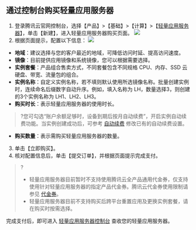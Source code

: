 ## 通过控制台购买轻量应用服务器

1. 登录腾讯云官网控制台，选择【产品】>【基础】>【计算】>【[轻量应用服务器](https://console.cloud.tencent.com/lighthouse)】，单击【新建】，进入轻量应用服务器购买页面。
![](https://main.qcloudimg.com/raw/1d140302ab4dda2f6d2b939d30c74db5.png)
2. 根据页面提示，配置以下信息：
![](https://main.qcloudimg.com/raw/6fa0e00d082b1a86ce365fb68f099e06.png)
 - **地域**：建议选择与您的客户最近的地域，可降低访问时延、提高访问速度。
 - **镜像**：目前提供应用镜像和系统镜像，您可以根据需要选择。
 - **实例套餐**：产品组合售卖方式，不同套餐包含不同规格 CPU、内存、SSD 云硬盘、带宽、流量包的组合。
 - **实例名称**：自定义实例名称，若不填则默认使用所选镜像名称。批量创建实例时，连续命名后缀数字自动升序。例如，填入名称为 LH，数量选择3，则创建的3个实例名称为 LH1、LH2、LH3。
 - **购买时长**：表示轻量应用服务器的使用时长。
 >?您可勾选“账户余额足够时，设备到期后按月自动续费”，开启实例自动续费功能。当实例创建成功后，可参考 [自动续费](https://cloud.tencent.com/document/product/1207/47835?!editLang=zh&!preview#.E8.87.AA.E5.8A.A8.E7.BB.AD.E8.B4.B9) 修改已有的自动续费设置。
 >
 - **购买数量**：表示需购买轻量应用服务器的数量。
3. 单击【立即购买】。
4. 核对配置信息后，单击【提交订单】，并根据页面提示完成支付。
>?
>- 轻量应用服务器目前暂时不支持使用腾讯云全产品通用代金券，仅支持使用针对轻量应用服务器的指定产品代金券。腾讯云代金券使用限制请参见 [代金券](https://cloud.tencent.com/document/product/555/7428)。
>- 轻量应用服务器目前不支持购买后跨平台重置应用及更换实例套餐，请在购买时按需选择。
>
完成支付后，即可进入 [轻量应用服务器控制台](https://console.cloud.tencent.com/lighthouse) 查收您的轻量应用服务器。

